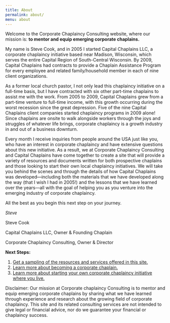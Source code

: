 ```yaml
---
title: About
permalink: about/
menu: about
---
```

Welcome to the Corporate Chaplaincy Consulting website, where our mission is: **to mentor and equip emerging corporate chaplains.**

My name is Steve Cook, and in 2005 I started Capital Chaplains LLC, a corporate chaplaincy initiative based near Madison, Wisconsin, which serves the entire Capital Region of South-Central Wisconsin. By 2009, Capital Chaplains had contracts to provide a Chaplain Assistance Program for every employee and related family/household member in each of nine client organizations.

As a former local church pastor, I not only lead this chaplaincy initiative on a full-time basis, but I have contracted with six other part-time chaplains to assist me with the work. From 2005 to 2009, Capital Chaplains grew from a part-time venture to full-time income, with this growth occurring during the worst recession since the great depression. Five of the nine Capital Chaplains client companies started chaplaincy programs in 2009 alone! Since chaplains are onsite to walk alongside workers through the joys and struggles of whatever life brings, corporate chaplaincy is a growth industry in and out of a business downturn.

Every month I receive inquiries from people around the USA just like you, who have an interest in corporate chaplaincy and have extensive questions about this new initiative. As a result, we at Corporate Chaplaincy Consulting and Capital Chaplains have come together to create a site that will provide a variety of resources and documents written for both prospective chaplains and those looking to start their own local chaplaincy initiatives. We will take you behind the scenes and through the details of how Capital Chaplains was developed—including both the materials that we have developed along the way (that I wish I had in 2005!) and the lessons that we have learned over the years—all with the goal of helping you as you venture into the emerging industry of corporate chaplaincy.

All the best as you begin this next step on your journey.

_Steve_

Steve Cook

Capital Chaplains LLC, Owner &amp; Founding Chaplain

Corporate Chaplaincy Consulting, Owner &amp; Director

**Next Steps:**

1.  [Get a sampling of the resources and services offered in this site.](http://www.corpchaps.com/packages-2/)
2.  [Learn more about becoming a corporate chaplain.](../../../about-us/consider-a-career-in-corporate-chaplaincy/)
3.  [Learn more about starting your own corporate chaplaincy initiative where you live.](../../../a-business-model-made-in-heaven/)

Disclaimer: Our mission at Corporate chaplaincy Consulting is to mentor and equip emerging corporate chaplains by sharing what we have learned through experience and research about the growing field of corporate chaplaincy. This site and its related consulting services are not intended to give legal or financial advice, nor do we guarantee your financial or chaplaincy success.
